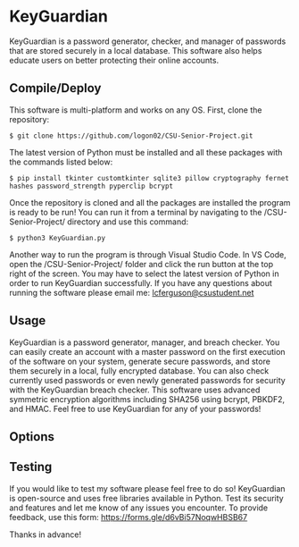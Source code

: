# KeyGuardian

KeyGuardian is a password generator, checker, and manager of passwords that are stored securely in a local database. This software also helps educate users on better protecting their online accounts.

## Compile/Deploy

This software is multi-platform and works on any OS. First, clone the repository:

```
$ git clone https://github.com/logon02/CSU-Senior-Project.git
```

The latest version of Python must be installed and all these packages with the commands listed below:

```
$ pip install tkinter customtkinter sqlite3 pillow cryptography fernet hashes password_strength pyperclip bcrypt
```

Once the repository is cloned and all the packages are installed the program is ready to be run! You can run it from a terminal by navigating to the /CSU-Senior-Project/ directory and use this command:

```
$ python3 KeyGuardian.py
```

Another way to run the program is through Visual Studio Code. In VS Code, open the /CSU-Senior-Project/ folder and click the run button at the top right of the screen. You may have to select the latest version of Python in order to run KeyGuardian successfully. If you have any questions about running the software please email me: lcferguson@csustudent.net

## Usage

KeyGuardian is a password generator, manager, and breach checker. You can easily create an account with a master password on the first execution of the software on your system, generate secure passwords, and store them securely in a local, fully encrypted database. You can also check currently used passwords or even newly generated passwords for security with the KeyGuardian breach checker. This software uses advanced symmetric encryption algorithms including SHA256 using bcrypt, PBKDF2, and HMAC. Feel free to use KeyGuardian for any of your passwords!

## Options

## Testing
If you would like to test my software please feel free to do so! KeyGuardian is open-source and uses free libraries available in Python. Test its security and features and let me know of any issues you encounter. To provide feedback, use this form: https://forms.gle/d6vBi57NoqwHBSB67

Thanks in advance!

